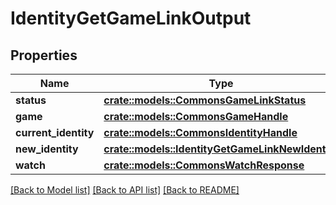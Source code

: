 # IdentityGetGameLinkOutput

## Properties

Name | Type | Description | Notes
------------ | ------------- | ------------- | -------------
**status** | [**crate::models::CommonsGameLinkStatus**](CommonsGameLinkStatus.md) |  | 
**game** | [**crate::models::CommonsGameHandle**](CommonsGameHandle.md) |  | 
**current_identity** | [**crate::models::CommonsIdentityHandle**](CommonsIdentityHandle.md) |  | 
**new_identity** | [**crate::models::IdentityGetGameLinkNewIdentity**](IdentityGetGameLinkNewIdentity.md) |  | 
**watch** | [**crate::models::CommonsWatchResponse**](CommonsWatchResponse.md) |  | 

[[Back to Model list]](../README.md#documentation-for-models) [[Back to API list]](../README.md#documentation-for-api-endpoints) [[Back to README]](../README.md)


